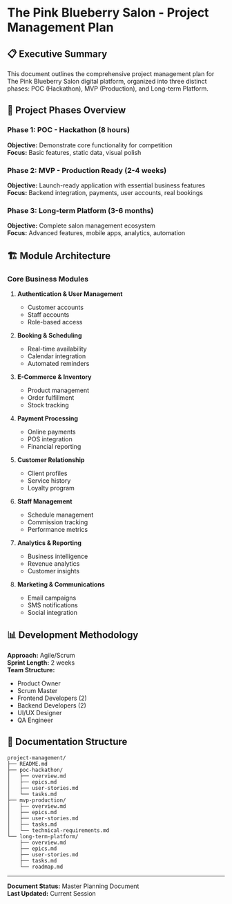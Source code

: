 # The Pink Blueberry Salon - Project Management Plan

## 📋 Executive Summary

This document outlines the comprehensive project management plan for The Pink Blueberry Salon digital platform, organized into three distinct phases: POC (Hackathon), MVP (Production), and Long-term Platform.

## 🎯 Project Phases Overview

### Phase 1: POC - Hackathon (8 hours)
**Objective:** Demonstrate core functionality for competition  
**Focus:** Basic features, static data, visual polish  

### Phase 2: MVP - Production Ready (2-4 weeks)
**Objective:** Launch-ready application with essential business features  
**Focus:** Backend integration, payments, user accounts, real bookings  

### Phase 3: Long-term Platform (3-6 months)
**Objective:** Complete salon management ecosystem  
**Focus:** Advanced features, mobile apps, analytics, automation  

## 🏗️ Module Architecture

### Core Business Modules

1. **Authentication & User Management**
   - Customer accounts
   - Staff accounts
   - Role-based access

2. **Booking & Scheduling**
   - Real-time availability
   - Calendar integration
   - Automated reminders

3. **E-Commerce & Inventory**
   - Product management
   - Order fulfillment
   - Stock tracking

4. **Payment Processing**
   - Online payments
   - POS integration
   - Financial reporting

5. **Customer Relationship**
   - Client profiles
   - Service history
   - Loyalty program

6. **Staff Management**
   - Schedule management
   - Commission tracking
   - Performance metrics

7. **Analytics & Reporting**
   - Business intelligence
   - Revenue analytics
   - Customer insights

8. **Marketing & Communications**
   - Email campaigns
   - SMS notifications
   - Social integration

## 📊 Development Methodology

**Approach:** Agile/Scrum  
**Sprint Length:** 2 weeks  
**Team Structure:**
- Product Owner
- Scrum Master
- Frontend Developers (2)
- Backend Developers (2)
- UI/UX Designer
- QA Engineer

## 📁 Documentation Structure

```
project-management/
├── README.md
├── poc-hackathon/
│   ├── overview.md
│   ├── epics.md
│   ├── user-stories.md
│   └── tasks.md
├── mvp-production/
│   ├── overview.md
│   ├── epics.md
│   ├── user-stories.md
│   ├── tasks.md
│   └── technical-requirements.md
└── long-term-platform/
    ├── overview.md
    ├── epics.md
    ├── user-stories.md
    ├── tasks.md
    └── roadmap.md
```

---

**Document Status:** Master Planning Document  
**Last Updated:** Current Session